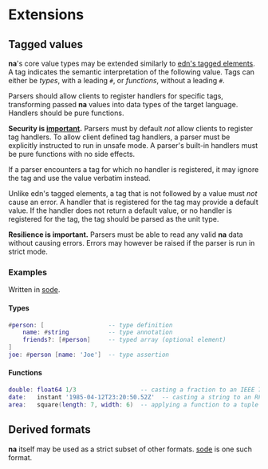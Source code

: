 # Extensions

## Tagged values

**na**'s core value types may be extended similarly to [edn's tagged elements](https://github.com/edn-format/edn/#tagged-elements). A tag indicates the semantic interpretation of the following value. Tags can either be _types_, with a leading `#`, or _functions_, without a leading `#`.

Parsers should allow clients to register handlers for specific tags, transforming passed **na** values into data types of the target language. Handlers should be pure functions.

**Security is [important](https://owasp.org/www-project-top-ten/2017/A8_2017-Insecure_Deserialization).** Parsers must by default _not_ allow clients to register tag handlers. To allow client defined tag handlers, a parser must be explicitly instructed to run in unsafe mode. A parser's built-in handlers must be pure functions with no side effects.

If a parser encounters a tag for which no handler is registered, it may ignore the tag and use the value verbatim instead.

Unlike edn's tagged elements, a tag that is not followed by a value must _not_ cause an error. A handler that is registered for the tag may provide a default value. If the handler does not return a default value, or no handler is registered for the tag, the tag should be parsed as the unit type.

**Resilience is important.** Parsers must be able to read any valid **na** data without causing errors. Errors may however be raised if the parser is run in strict mode.

### Examples

Written in [sode](https://github.com/kesh-lang/sode).

#### Types

```lua
#person: [                  -- type definition
    name: #string           -- type annotation
    friends?: [#person]     -- typed array (optional element)
]
joe: #person [name: 'Joe']  -- type assertion
```

#### Functions

```lua
double: float64 1/3                  -- casting a fraction to an IEEE 754 double-precision float
date:   instant '1985-04-12T23:20:50.52Z'  -- casting a string to an RFC 3339/ISO 8601 timestamp
area:   square(length: 7, width: 6)  -- applying a function to a tuple of values
```

## Derived formats

**na** itself may be used as a strict subset of other formats. [sode](https://github.com/kesh-lang/sode) is one such format.

